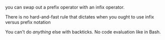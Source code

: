 you can swap out a prefix operator with an infix operator.

There is no hard-and-fast rule that dictates when you ought to use infix
versus prefix notation

You can't do _anything_ else with backticks. No code evaluation like in Bash.

